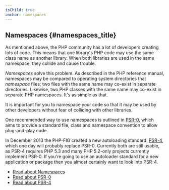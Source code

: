 ```yaml
---
isChild: true
anchor: namespaces
---
```


## Namespaces {#namespaces_title}

As mentioned above, the PHP community has a lot of developers creating lots of code. This means that 
one library's PHP code may use the same class name as another library. When both libraries are used 
in the same namespace, they collide and cause trouble.

_Namespaces_ solve this problem. As described in the PHP reference manual, namespaces may be compared 
to operating system directories that _namespace_ files; two files with the same name may co-exist in 
separate directories. Likewise, two PHP classes with the same name may co-exist in separate PHP 
namespaces. It's as simple as that.

It is important for you to namespace your code so that it may be used by other developers without fear 
of colliding with other libraries.

One recommended way to use namespaces is outlined in [PSR-0][psr0], which aims to provide a standard file, 
class and namespace convention to allow plug-and-play code.

In December 2013 the PHP-FIG created a new autoloading standard: [PSR-4][psr4], which one day will 
probably replace PSR-0. Currently both are still usable, as PSR-4 requires PHP 5.3 and many PHP 5.2-only 
projects currently implement PSR-0. If you're going to use an autoloader standard for a new application or 
package then you almost certainly want to look into PSR-4.

* [Read about Namespaces][namespaces]
* [Read about PSR-0][psr0]
* [Read about PSR-4][psr4]

[namespaces]: http://php.net/language.namespaces
[psr0]: https://github.com/php-fig/fig-standards/blob/master/accepted/PSR-0.md
[psr4]: https://github.com/php-fig/fig-standards/blob/master/accepted/PSR-4-autoloader.md